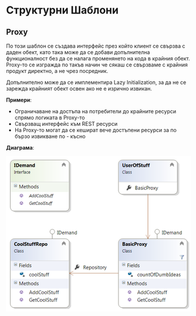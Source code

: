 # Структурни Шаблони 

## Proxy

По този шаблон се създава интерфейс през който клиент се свързва с даден обект, като така може да се добави допълнителна функционалност без да се налага променянето на кода в крайния обект. Proxy-то се изгражда по такъв начин че сякаш се свързваме с крайния продукт директно, а не чрез посредник.

Допълнително може да се имплементира Lazy Initialization, за да не се зарежда крайният обект освен ако не е изрично извикан.

**Примери**:

* Ограничаване на достъпа на потребители до крайните ресурси спрямо логиката в Proxy-то
* Свързващ интерфейс към REST ресурси 
* На Proxy-то могат да се кешират вече достъпени ресурси за по бързо извикване по - късно


**Диаграма**:

![alt text](./proxy-demo.png "Simple Proxy")  